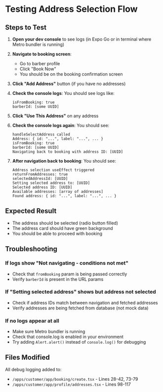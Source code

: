 # Testing Address Selection Flow

## Steps to Test

1. **Open your dev console** to see logs (in Expo Go or in terminal where Metro bundler is running)

2. **Navigate to booking screen**:
   - Go to barber profile
   - Click "Book Now"
   - You should be on the booking confirmation screen

3. **Click "Add Address"** button (if you have no addresses)

4. **Check the console logs**:
   You should see logs like:
   ```
   isFromBooking: true
   barberId: [some UUID]
   ```

5. **Click "Use This Address"** on any address

6. **Check the console logs again**:
   You should see:
   ```
   handleSelectAddress called
   Address: { id: "...", label: "...", ... }
   isFromBooking: true
   barberId: [some UUID]
   Navigating back to booking with address ID: [UUID]
   ```

7. **After navigation back to booking**:
   You should see:
   ```
   Address selection useEffect triggered
   returnFromAddresses: true
   selectedAddressId: [UUID]
   Setting selected address to: [UUID]
   Selected address ID: [UUID]
   Available addresses: [array of addresses]
   Found address: { id: "...", label: "...", ... }
   ```

## Expected Result

- The address should be selected (radio button filled)
- The address card should have green background
- You should be able to proceed with booking

## Troubleshooting

### If logs show "Not navigating - conditions not met"
- Check that `fromBooking` param is being passed correctly
- Verify `barberId` is present in the URL params

### If "Setting selected address" shows but address not selected
- Check if address IDs match between navigation and fetched addresses
- Verify addresses are being fetched from database (not mock data)

### If no logs appear at all
- Make sure Metro bundler is running
- Check that console.log is enabled in your environment
- Try adding `Alert.alert()` instead of `console.log()` for debugging

## Files Modified

All debug logging added to:
- `/apps/customer/app/booking/create.tsx` - Lines 28-42, 73-79
- `/apps/customer/app/profile/addresses.tsx` - Lines 98-117
